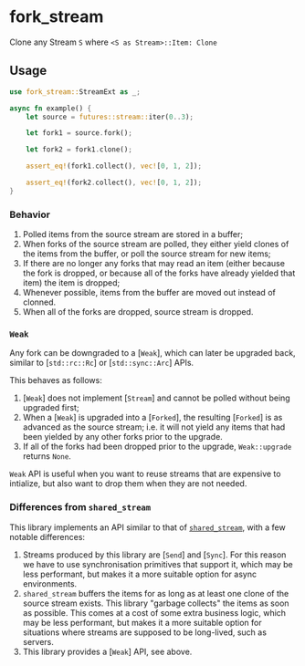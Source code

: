 # fork_stream
Clone any Stream `S` where `<S as Stream>::Item: Clone`

## Usage

```rust
use fork_stream::StreamExt as _;

async fn example() {
    let source = futures::stream::iter(0..3);

    let fork1 = source.fork();

    let fork2 = fork1.clone();

    assert_eq!(fork1.collect(), vec![0, 1, 2]);

    assert_eq!(fork2.collect(), vec![0, 1, 2]);
}
```

### Behavior

1. Polled items from the source stream are stored in a buffer;
2. When forks of the source stream are polled, they either yield clones of the items from the buffer,
or poll the source stream for new items;
4. If there are no longer any forks that may read an item (either because the fork is dropped, or because
all of the forks have already yielded that item) the item is dropped;
5. Whenever possible, items from the buffer are moved out instead of clonned.
6. When all of the forks are dropped, source stream is dropped.

### `Weak`

Any fork can be downgraded to a [`Weak`], which can later be upgraded back, similar to [`std::rc::Rc`] or [`std::sync::Arc`] APIs.

This behaves as follows:

1. [`Weak`] does not implement [`Stream`] and cannot be polled without being upgraded first;
2. When a [`Weak`] is upgraded into a [`Forked`], the resulting [`Forked`] is as advanced as the source stream;
i.e. it will not yield any items that had been yielded by any other forks prior to the upgrade.
3. If all of the forks had been dropped prior to the upgrade, `Weak::upgrade` returns `None`.

`Weak` API is useful when you want to reuse streams that are expensive to intialize,
but also want to drop them when they are not needed.

### Differences from `shared_stream`

This library implements an API similar to that of [`shared_stream`](https://docs.rs/shared_stream), with a few notable differences:

1. Streams produced by this library are [`Send`] and [`Sync`]. For this reason we have to use synchronisation primitives that
support it, which may be less performant, but makes it a more suitable option for async environments.
2. `shared_stream` buffers the items for as long as at least one clone of the source stream exists. This library "garbage collects"
the items as soon as possible. This comes at a cost of some extra business logic, which may be less performant, but makes it a more
suitable option for situations where streams are supposed to be long-lived, such as servers.
3. This library provides a [`Weak`] API, see above.
